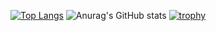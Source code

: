 [![Top Langs](https://github-readme-stats.vercel.app/api/top-langs/?username=tahirfreelancer&layout=compact)](https://github.com/anuraghazra/github-readme-stats)
![Anurag's GitHub stats](https://github-readme-stats.vercel.app/api?username=tahirfreelancer&show_icons=true&theme=Gradient)
[![trophy](https://github-profile-trophy.vercel.app/?username=tahirfreelancer&theme=onedark)](https://github.com/ryo-ma/github-profile-trophy)
